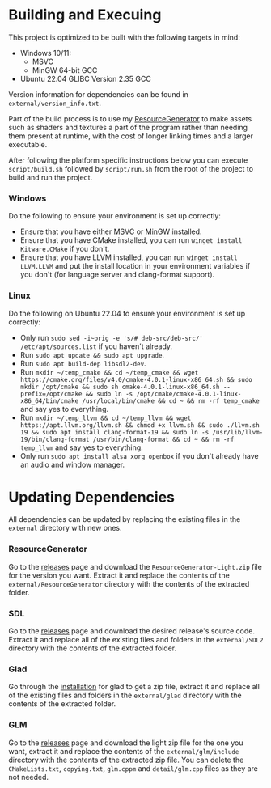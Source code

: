 # Building and Execuing
This project is optimized to be built with the following targets in mind:
- Windows 10/11:
  - MSVC
  - MinGW 64-bit GCC
- Ubuntu 22.04 GLIBC Version 2.35 GCC

Version information for dependencies can be found in `external/version_info.txt`.

Part of the build process is to use my [ResourceGenerator](https://github.com/ConnorSweeneyDev/ResourceGenerator) to
make assets such as shaders and textures a part of the program rather than needing them present at runtime, with the
cost of longer linking times and a larger executable.

After following the platform specific instructions below you can execute `script/build.sh` followed by `script/run.sh`
from the root of the project to build and run the project.

### Windows
Do the following to ensure your environment is set up correctly:
- Ensure that you have either [MSVC](https://visualstudio.microsoft.com/downloads/) or [MinGW](https://winlibs.com/)
  installed.
- Ensure that you have CMake installed, you can run `winget install Kitware.CMake` if you don't.
- Ensure that you have LLVM installed, you can run `winget install LLVM.LLVM` and put the install location in your
  environment variables if you don't (for language server and clang-format support).

### Linux
Do the following on Ubuntu 22.04 to ensure your environment is set up correctly:
- Only run `sudo sed -i~orig -e 's/# deb-src/deb-src/' /etc/apt/sources.list` if you haven't already.
- Run `sudo apt update && sudo apt upgrade`.
- Run `sudo apt build-dep libsdl2-dev`.
- Run `mkdir ~/temp_cmake && cd ~/temp_cmake && wget https://cmake.org/files/v4.0/cmake-4.0.1-linux-x86_64.sh && sudo
  mkdir /opt/cmake && sudo sh cmake-4.0.1-linux-x86_64.sh --prefix=/opt/cmake && sudo ln -s
  /opt/cmake/cmake-4.0.1-linux-x86_64/bin/cmake /usr/local/bin/cmake && cd ~ && rm -rf temp_cmake` and say yes to
  everything.
- Run `mkdir ~/temp_llvm && cd ~/temp_llvm && wget https://apt.llvm.org/llvm.sh && chmod +x llvm.sh && sudo ./llvm.sh 19
  && sudo apt install clang-format-19 && sudo ln -s /usr/lib/llvm-19/bin/clang-format /usr/bin/clang-format && cd ~ &&
  rm -rf temp_llvm` and say yes to everything.
- Only run `sudo apt install alsa xorg openbox` if you don't already have an audio and window manager.

# Updating Dependencies
All dependencies can be updated by replacing the existing files in the `external` directory with new ones.

### ResourceGenerator
Go to the [releases](https://github.com/ConnorSweeneyDev/ResourceGenerator/releases) page and download the
`ResourceGenerator-Light.zip` file for the version you want. Extract it and replace the contents of the
`external/ResourceGenerator` directory with the contents of the extracted folder.

### SDL
Go to the [releases](https://github.com/libsdl-org/SDL/releases) page and download the desired release's source code.
Extract it and replace all of the existing files and folders in the `external/SDL2` directory with the contents of the
extracted folder.

### Glad
Go through the [installation](https://glad.dav1d.de/) for glad to get a zip file, extract it and replace all of the
existing files and folders in the `external/glad` directory with the contents of the extracted folder.

### GLM
Go to the [releases](https://github.com/g-truc/glm/releases) page and download the light zip file for the one you want,
extract it and replace the contents of the `external/glm/include` directory with the contents of the extracted zip file.
You can delete the `CMakeLists.txt`, `copying.txt`, `glm.cppm` and `detail/glm.cpp` files as they are not needed.
